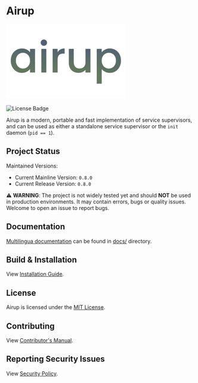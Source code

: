 # Airup
![Airup Logo](docs/artwork/airup_logo_320x200.png)

![License Badge](https://img.shields.io/badge/license-MIT-blue)

Airup is a modern, portable and fast implementation of service supervisors, and can be used as either a standalone service
supervisor or the `init` daemon (`pid == 1`).

## Project Status
Maintained Versions:
 - Current Mainline Version: `0.8.0`
 - Current Release Version: `0.8.0`

⚠️ **WARNING**: The project is not widely tested yet and should **NOT** be used in production environments. It may contain
errors, bugs or quality issues. Welcome to open an issue to report bugs.

## Documentation
[Multilingua documentation](docs/README.md) can be found in [docs/](docs/) directory.

## Build & Installation
View [Installation Guide](INSTALL.md).

## License
Airup is licensed under the [MIT License](LICENSE).

## Contributing
View [Contributor's Manual](CONTRIBUTING.md).

## Reporting Security Issues
View [Security Policy](SECURITY.md).